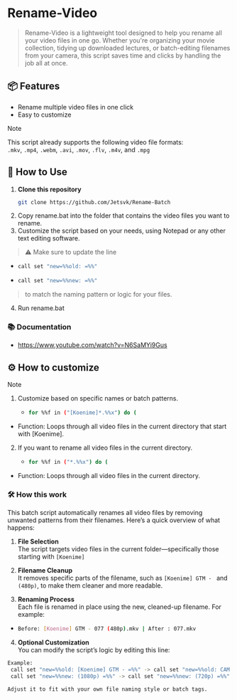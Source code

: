 # Rename-Video
> Rename-Video is a lightweight tool designed to help you rename all your video files in one go. Whether you're organizing your movie collection, tidying up downloaded lectures, or batch-editing filenames from your camera, this script saves time and clicks by handling the job all at once.


## 📦 Features

- Rename multiple video files in one click
- Easy to customize
  
> [!NOTE]
> This script already supports the following video file formats:  
> `.mkv`, `.mp4`, `.webm`, `.avi`, `.mov`, `.flv`, `.m4v`, and `.mpg`


## 🚀 How to Use

1. **Clone this repository**  
   ```bash
   git clone https://github.com/Jetsvk/Rename-Batch

2. Copy rename.bat into the folder that contains the video files you want to rename.
3. Customize the script based on your needs, using Notepad or any other text editing software.

> ⚠️ Make sure to update the line

 - ```bash
   call set "new=%%old: =%%"
 - ```bash
   call set "new=%%new: =%%"

> to match the naming pattern or logic for your files.
4. Run rename.bat

### 📚 Documentation
- https://www.youtube.com/watch?v=N6SaMYi9Gus

## ⚙️ How to customize
> [!NOTE]

1. Customize based on specific names or batch patterns.
   - ```bash
     for %%f in ("[Koenime]*.%%x") do (
- Function: Loops through all video files in the current directory that start with [Koenime].
  
2. If you want to rename all video files in the current directory.
   - ```bash
     for %%f in ("*.%%x") do (
- Function: Loops through all video files in the current directory.

### 🛠️ How this work
This batch script automatically renames all video files by removing unwanted patterns from their filenames. Here’s a quick overview of what happens:

1. **File Selection**  
   The script targets video files in the current folder—specifically those starting with `[Koenime]`

2. **Filename Cleanup**  
   It removes specific parts of the filename, such as `[Koenime] GTM - ` and `(480p)`, to make them cleaner and more readable.

3. **Renaming Process**  
   Each file is renamed in place using the new, cleaned-up filename. For example:
- ```bash
  Before: [Koenime] GTM - 077 (480p).mkv | After : 077.mkv
  
4. **Optional Customization**  
   You can modify the script’s logic by editing this line:
```bash
Example: 
 call set "new=%%old: [Koenime] GTM - =%%" -> call set "new=%%old: CAM - =%%"
 call set "new=%%new: (1080p) =%%" -> call set "new=%%new: (720p) =%%"

Adjust it to fit with your own file naming style or batch tags.
  
